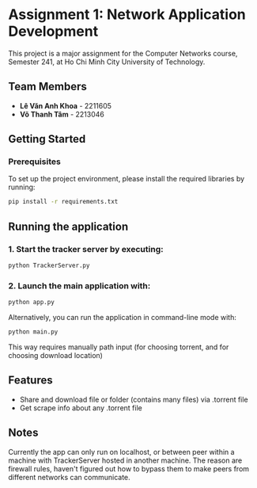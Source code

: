 # Assignment 1: Network Application Development

This project is a major assignment for the Computer Networks course, Semester 241, at Ho Chi Minh City University of Technology.

## Team Members
- **Lê Văn Anh Khoa** - 2211605
- **Võ Thanh Tâm** - 2213046

## Getting Started

### Prerequisites

To set up the project environment, please install the required libraries by running:
```bash
pip install -r requirements.txt
```

## Running the application
### 1. Start the tracker server by executing:
```bash
python TrackerServer.py
```
### 2. Launch the main application with:
```bash
python app.py
```
Alternatively, you can run the application in command-line mode with:
```bash
python main.py
```
This way requires manually path input (for choosing torrent, and for choosing download location)
## Features
- Share and download file or folder (contains many files) via .torrent file
- Get scrape info about any .torrent file
## Notes
Currently the app can only run on localhost, or between peer within a machine with TrackerServer hosted in another machine. The reason are firewall rules, haven't figured out how to bypass them to make peers from different networks can communicate.
